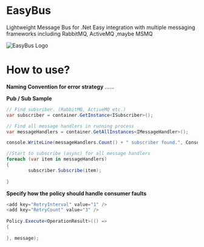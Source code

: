 # EasyBus
Lightweight Message Bus for .Net Easy integration with multiple messaging frameworks including RabbitMQ, ActiveMQ ,maybe MSMQ

![EasyBus Logo](https://github.com/serdardemir/EasyBus/blob/master/wiki/images/integration.png)

How to use?
========================
**Naming Convention for error strategy** 
......






**Pub / Sub Sample**
```cs
// Find subsriber. (RabbitMQ, ActiveMQ etc.)
var subscriber = container.GetInstance<ISubscriber>();

// Find all message handlers in running process
var messageHandlers = container.GetAllInstances<IMessageHandler>();

console.WriteLine(messageHandlers.Count() + " subscriber found.", ConsoleColor.Green);

//Start to subscribe (async) for all message handlers
foreach (var item in messageHandlers)
{                    
		subscriber.Subscribe(item);
	
}


```
**Specify how the policy should handle consumer faults**
```cs
<add key="RetryInterval" value="1" />
<add key="RetryCount" value="3" />
 
Policy.Execute<OperationResult>(() =>
{
	
}, message);

```
